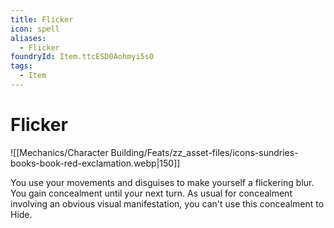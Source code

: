 ```yaml
---
title: Flicker
icon: spell
aliases:
  - Flicker
foundryId: Item.ttcESD0Aohmyi5s0
tags:
  - Item
---
```


# Flicker
![[Mechanics/Character Building/Feats/zz_asset-files/icons-sundries-books-book-red-exclamation.webp|150]]

You use your movements and disguises to make yourself a flickering blur. You gain concealment until your next turn. As usual for concealment involving an obvious visual manifestation, you can't use this concealment to Hide.
